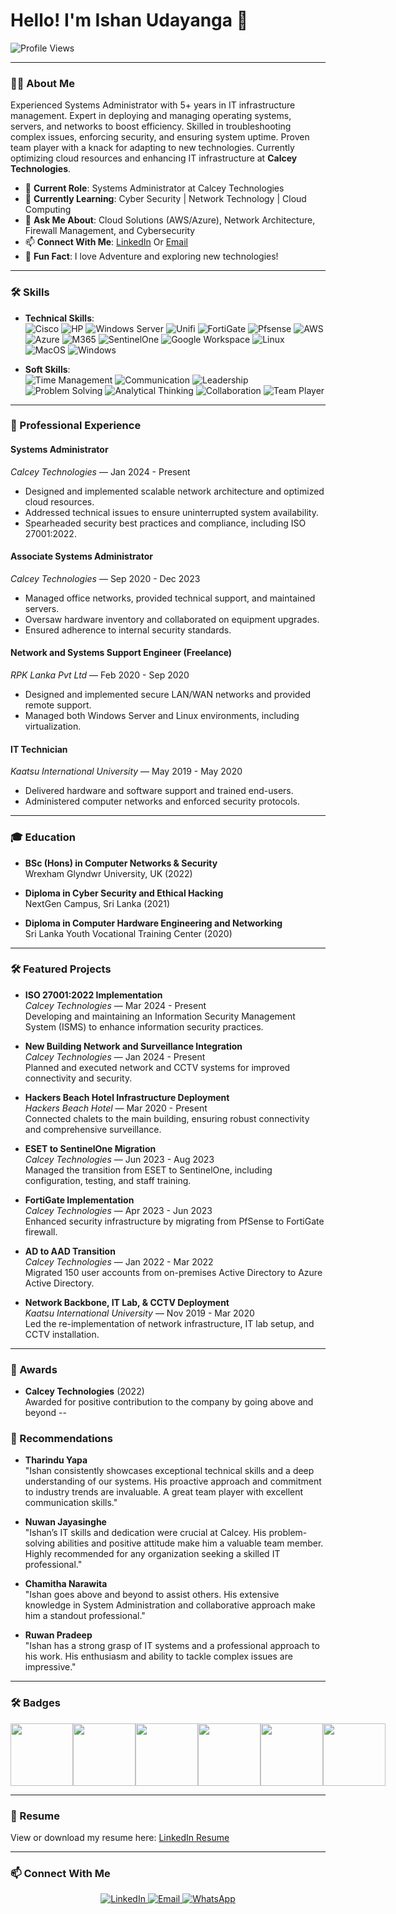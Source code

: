 # Hello! I'm **Ishan Udayanga** 👋

![Profile Views](https://komarev.com/ghpvc/?username=yourusername&color=blue)

---

### 👨‍💻 About Me

Experienced Systems Administrator with 5+ years in IT infrastructure management. Expert in deploying and managing operating systems, servers, and networks to boost efficiency. Skilled in troubleshooting complex issues, enforcing security, and ensuring system uptime. Proven team player with a knack for adapting to new technologies. Currently optimizing cloud resources and enhancing IT infrastructure at **Calcey Technologies**.

- 🔭 **Current Role**: Systems Administrator at Calcey Technologies
- 🌱 **Currently Learning**: Cyber Security | Network Technology | Cloud Computing
- 💬 **Ask Me About**: Cloud Solutions (AWS/Azure), Network Architecture, Firewall Management, and Cybersecurity
- 📫 **Connect With Me**: [LinkedIn](https://www.linkedin.com/in/ishan-udayanga/) Or [Email](mailto:iishanudayanga@gmail.com)
- 🌟 **Fun Fact**: I love Adventure and exploring new technologies!

---

### 🛠️ Skills

- **Technical Skills**:  
  ![Cisco](https://img.shields.io/badge/CISCO-Routing%20%26%20Switching-blue?style=flat-square&logo=cisco&logoColor=white)
  ![HP](https://img.shields.io/badge/HP-Switch%20Configuration-blue?style=flat-square&logo=hp&logoColor=white)
  ![Windows Server](https://img.shields.io/badge/Windows%20Server-Administration-blue?style=flat-square&logo=microsoft&logoColor=white)
  ![Unifi](https://img.shields.io/badge/Access%20Point-Unifi-blue?style=flat-square&logo=ubiquiti&logoColor=white)
  ![FortiGate](https://img.shields.io/badge/Firewall-FortiGate-blue?style=flat-square&logo=fortinet&logoColor=white)
  ![Pfsense](https://img.shields.io/badge/Firewall-Pfsense-blue?style=flat-square&logo=pfsense&logoColor=white)
  ![AWS](https://img.shields.io/badge/Cloud-AWS-blue?style=flat-square&logo=amazonaws&logoColor=white)
  ![Azure](https://img.shields.io/badge/Cloud-Azure-blue?style=flat-square&logo=microsoftazure&logoColor=white)
  ![M365](https://img.shields.io/badge/Microsoft%20365-M365-blue?style=flat-square&logo=microsoft&logoColor=white)
  ![SentinelOne](https://img.shields.io/badge/Endpoint%20Security-SentinelOne-blue?style=flat-square&logo=sentinelone&logoColor=white)
  ![Google Workspace](https://img.shields.io/badge/Google%20Workspace-Google%20Workspace-blue?style=flat-square&logo=google&logoColor=white)
  ![Linux](https://img.shields.io/badge/Linux-Linux-blue?style=flat-square&logo=linux&logoColor=white)
  ![MacOS](https://img.shields.io/badge/MacOS-MacOS-blue?style=flat-square&logo=apple&logoColor=white)
  ![Windows](https://img.shields.io/badge/Windows-Windows-blue?style=flat-square&logo=microsoft&logoColor=white)

- **Soft Skills**:  
  ![Time Management](https://img.shields.io/badge/Time%20Management-✅-blue?style=flat-square)
  ![Communication](https://img.shields.io/badge/Communication-✅-blue?style=flat-square)
  ![Leadership](https://img.shields.io/badge/Leadership-✅-blue?style=flat-square)
  ![Problem Solving](https://img.shields.io/badge/Problem%20Solving-✅-blue?style=flat-square)
  ![Analytical Thinking](https://img.shields.io/badge/Analytical%20Thinking-✅-blue?style=flat-square)
  ![Collaboration](https://img.shields.io/badge/Collaboration-✅-blue?style=flat-square)
  ![Team Player](https://img.shields.io/badge/Team%20Player-✅-blue?style=flat-square)

---

### 💼 Professional Experience

#### **Systems Administrator**  
*Calcey Technologies* — Jan 2024 - Present  
- Designed and implemented scalable network architecture and optimized cloud resources.
- Addressed technical issues to ensure uninterrupted system availability.
- Spearheaded security best practices and compliance, including ISO 27001:2022.

#### **Associate Systems Administrator**  
*Calcey Technologies* — Sep 2020 - Dec 2023  
- Managed office networks, provided technical support, and maintained servers.
- Oversaw hardware inventory and collaborated on equipment upgrades.
- Ensured adherence to internal security standards.

#### **Network and Systems Support Engineer (Freelance)**  
*RPK Lanka Pvt Ltd* — Feb 2020 - Sep 2020  
- Designed and implemented secure LAN/WAN networks and provided remote support.
- Managed both Windows Server and Linux environments, including virtualization.

#### **IT Technician**  
*Kaatsu International University* — May 2019 - May 2020  
- Delivered hardware and software support and trained end-users.
- Administered computer networks and enforced security protocols.

---
### 🎓 Education

- **BSc (Hons) in Computer Networks & Security**  
  Wrexham Glyndwr University, UK (2022)  
  
- **Diploma in Cyber Security and Ethical Hacking**  
  NextGen Campus, Sri Lanka (2021)

- **Diploma in Computer Hardware Engineering and Networking**  
  Sri Lanka Youth Vocational Training Center (2020)

---

### 🛠️ Featured Projects

- **ISO 27001:2022 Implementation**  
  *Calcey Technologies* — Mar 2024 - Present  
  Developing and maintaining an Information Security Management System (ISMS) to enhance information security practices.

- **New Building Network and Surveillance Integration**  
  *Calcey Technologies* — Jan 2024 - Present  
  Planned and executed network and CCTV systems for improved connectivity and security.

- **Hackers Beach Hotel Infrastructure Deployment**  
  *Hackers Beach Hotel* — Mar 2020 - Present  
  Connected chalets to the main building, ensuring robust connectivity and comprehensive surveillance.

- **ESET to SentinelOne Migration**  
  *Calcey Technologies* — Jun 2023 - Aug 2023  
  Managed the transition from ESET to SentinelOne, including configuration, testing, and staff training.

- **FortiGate Implementation**  
  *Calcey Technologies* — Apr 2023 - Jun 2023  
  Enhanced security infrastructure by migrating from PfSense to FortiGate firewall.

- **AD to AAD Transition**  
  *Calcey Technologies* — Jan 2022 - Mar 2022  
  Migrated 150 user accounts from on-premises Active Directory to Azure Active Directory.

- **Network Backbone, IT Lab, & CCTV Deployment**  
  *Kaatsu International University* — Nov 2019 - Mar 2020  
  Led the re-implementation of network infrastructure, IT lab setup, and CCTV installation.

---

### 🌟 Awards

- **Calcey Technologies** (2022)  
  Awarded for positive contribution to the company by going above and beyond
--

### 🌟 Recommendations

- **Tharindu Yapa**  
  "Ishan consistently showcases exceptional technical skills and a deep understanding of our systems. His proactive approach and commitment to industry trends are invaluable. A great team player with excellent communication skills."

- **Nuwan Jayasinghe**  
  "Ishan’s IT skills and dedication were crucial at Calcey. His problem-solving abilities and positive attitude make him a valuable team member. Highly recommended for any organization seeking a skilled IT professional."

- **Chamitha Narawita**  
  "Ishan goes above and beyond to assist others. His extensive knowledge in System Administration and collaborative approach make him a standout professional."

- **Ruwan Pradeep**  
  "Ishan has a strong grasp of IT systems and a professional approach to his work. His enthusiasm and ability to tackle complex issues are impressive."

---

### 🛠️ Badges

<div style="display: flex; align-items: center;">
  <img height="100" src="https://images.credly.com/size/50x50/images/20082fc1-94af-4773-9df0-28856b566748/image.png" />
  <img height="100" src="https://images.credly.com/size/50x50/images/4b6db74c-f2da-4958-ad21-27288f2dd7f3/image.png" />
  <img height="100" src="https://images.credly.com/size/50x50/images/0bf0f2da-a699-4c82-82e2-56dcf1f2e1c7/image.png" />
  <img height="100" src="https://images.credly.com/size/50x50/images/ae2f5bae-b110-4ea1-8e26-77cf5f76c81e/GCC_badge_IT_Support_1000x1000.png" />
  <img height="100" src="https://images.credly.com/size/50x50/images/be8fcaeb-c769-4858-b567-ffaaa73ce8cf/image.png" />
  <img height="100" src="https://images.credly.com/size/50x50/images/3f36cda2-b4c2-46ba-a6d8-f11219631451/MTA-Security_Fundamentals-600x600.png" />
</div>

---

### 📝 Resume

View or download my resume here: [LinkedIn Resume](https://www.linkedin.com/in/ishan-udayanga/)

---

### 📫 Connect With Me

<p align="center">
  <a href="https://www.linkedin.com/in/ishan-udayanga/">
    <img src="https://img.shields.io/badge/LinkedIn-Ishan%20Udayanga-blue?style=flat-square&logo=linkedin&logoColor=white" alt="LinkedIn" />
  </a>
  <a href="mailto:iishanudayanga@gmail.com">
    <img src="https://img.shields.io/badge/Email-iishanudayanga@gmail.com-orange?style=flat-square&logo=gmail&logoColor=white" alt="Email" />
  </a>
  <a href="https://wa.me/94714033631">
    <img src="https://img.shields.io/badge/WhatsApp-0714033631-brightgreen?style=flat-square&logo=whatsapp&logoColor=white" alt="WhatsApp" />
  </a>
</p>
